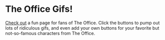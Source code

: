 # The Office Gifs!
[Check out](https://jeffpball.github.io/The-Office-Giphy/index.html) a fun page for fans of The Office. Click the buttons to pump out lots of ridiculous gifs, and even add your own buttons for your favorite but not-so-famous characters from The Office.


